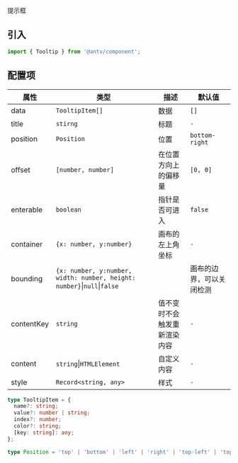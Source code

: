 提示框

>

## 引入

```ts
import { Tooltip } from '@antv/component';
```

## 配置项

| **属性**        | **类型**                                               | **描述**                     | **默认值**     |
| --------------- | ------------------------------------------------------ | ---------------------------- | -------------- |
| data            | `TooltipItem[]`                                        | 数据                         | `[]`           |
| title           | `stirng`                                               | 标题                         | `-`            |
| position        | `Position`                                             | 位置                         | `bottom-right` |
| offset          | `[number, number]`                                     | 在位置方向上的偏移量         | `[0, 0]`       |
| enterable       | `boolean`                                              | 指针是否可进入               | `false`        |
| container       | `{x: number, y:number}`                                | 画布的左上角坐标             | `-`            |
| bounding        | `{x: number, y:number, width: number, height: number}`&#124;`null`&#124;`false` | | 画布的边界，可以关闭检测                   | `-`            |
| contentKey      | `string`                                               | 值不变时不会触发重新渲染内容 | `-`            |
| content         | `string`&#124;`HTMLElement`                                | 自定义内容                   | `-`            |
| style           | `Record<string, any>`                                  | 样式                         | `-`            |

```ts
type TooltipItem = {
  name?: string;
  value?: number | string;
  index?: number;
  color?: string;
  [key: string]: any;
};

type Position = 'top' | 'bottom' | 'left' | 'right' | 'top-left' | 'top-right' | 'bottom-left' | 'bottom-right';
```
